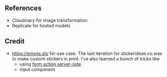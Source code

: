 ## References

- Cloudinary for image transformation
- Replicate for hosted models

## Credit

- https://emojis.sh/ for use case. The last iteration for stickerideas.co was to make custom stickers in print. I've also learned a bunch of tricks like
  - using [form action server-side](https://nextjs.org/docs/app/building-your-application/data-fetching/forms-and-mutations)
  - input component
